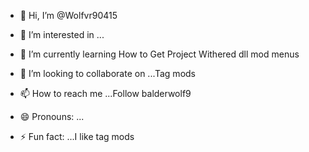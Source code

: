 - 👋 Hi, I’m @Wolfvr90415
- 👀 I’m interested in ...
- 🌱 I’m currently learning How to Get Project Withered dll mod menus
  
- 💞️ I’m looking to collaborate on ...Tag mods 
- 📫 How to reach me ...Follow balderwolf9
- 😄 Pronouns: ...
- ⚡ Fun fact: ...I like tag mods
  

<!---
Wolfvr90415/Wolfvr90415 is a ✨ special ✨ repository because its `README.md` (this file) appears on your GitHub profile.
You can click the Preview link to take a look at your changes.
--->
